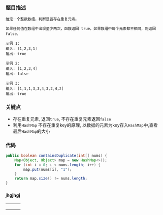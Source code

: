 
### 题目描述

```
给定一个整数数组，判断是否存在重复元素。

如果任何值在数组中出现至少两次，函数返回 true。如果数组中每个元素都不相同，则返回 false。

示例 1:
输入: [1,2,3,1]
输出: true

示例 2:
输入: [1,2,3,4]
输出: false

示例 3:
输入: [1,1,1,3,3,4,3,2,4,2]
输出: true

```



### 关键点

- 存在重复元素, 返回`true`, 不存在重复元素返回`false`
- 利用`HashMap` 不存在重复key的原理, 以数据的元素为key存入`HashMap`中,查看最后`HashMap`的大小


### 代码

```java
public boolean containsDuplicate(int[] nums) {
    Map<Object, Object> map = new HashMap<>();
    for (int i = 0; i < nums.length; i++) {
        map.put(nums[i], "1");
    }
    return map.size() != nums.length;
}
```

### 

#### jhgjhgj

|      |      |      |
| ---- | ---- | ---- |
|      |      |      |
|      |      |      |
|      |      |      |

